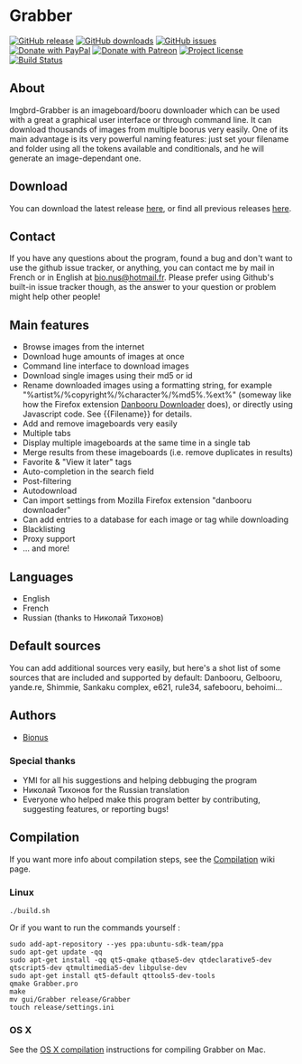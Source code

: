 # Grabber

[![GitHub release](https://img.shields.io/github/release/Bionus/imgbrd-grabber.svg)](https://github.com/Bionus/imgbrd-grabber/releases/latest)
[![GitHub downloads](https://img.shields.io/github/downloads/Bionus/imgbrd-grabber/latest/total.svg)](https://github.com/Bionus/imgbrd-grabber/releases/latest)
[![GitHub issues](https://img.shields.io/github/issues/Bionus/imgbrd-grabber.svg)](https://github.com/Bionus/imgbrd-grabber/issues)
[![Donate with PayPal](https://img.shields.io/badge/paypal-donate-orange.svg)](https://www.paypal.com/cgi-bin/webscr?cmd=_donations&business=bio%2enus%40hotmail%2efr&lc=FR&item_name=Bionus&item_number=Grabber&currency_code=EUR)
[![Donate with Patreon](https://img.shields.io/badge/patreon-donate-orange.svg)](https://www.patreon.com/bionus)
[![Project license](https://img.shields.io/github/license/bionus/imgbrd-grabber.svg)](https://raw.githubusercontent.com/Bionus/imgbrd-grabber/develop/LICENSE)
[![Build Status](https://travis-ci.org/Bionus/imgbrd-grabber.svg)](https://travis-ci.org/Bionus/imgbrd-grabber)

## About
Imgbrd-Grabber is an imageboard/booru downloader which can be used with a great a graphical user interface or through command line. It can download thousands of images from multiple boorus very easily.
One of its main advantage is its very powerful naming features: just set your filename and folder using all the tokens available and conditionals, and he will generate an image-dependant one.

## Download
You can download the latest release [here](https://github.com/Bionus/imgbrd-grabber/releases/latest), or find all previous releases [here](https://github.com/Bionus/imgbrd-grabber/releases).

## Contact
If you have any questions about the program, found a bug and don't want to use the github issue tracker, or anything, you can contact me by mail in French or in English at [bio.nus@hotmail.fr](mailto:bio.nus@hotmail.fr). Please prefer using Github's built-in issue tracker though, as the answer to your question or problem might help other people!

## Main features
* Browse images from the internet
* Download huge amounts of images at once
* Command line interface to download images
* Download single images using their md5 or id
* Rename downloaded images using a formatting string, for example "%artist%/%copyright%/%character%/%md5%.%ext%" (someway like how the Firefox extension [Danbooru Downloader](https://addons.mozilla.org/fr/firefox/addon/danbooru-downloader/) does), or directly using Javascript code. See {{Filename}} for details.
* Add and remove imageboards very easily
* Multiple tabs
* Display multiple imageboards at the same time in a single tab
* Merge results from these imageboards (i.e. remove duplicates in results)
* Favorite & "View it later" tags
* Auto-completion in the search field
* Post-filtering
* Autodownload
* Can import settings from Mozilla Firefox extension "danbooru downloader"
* Can add entries to a database for each image or tag while downloading
* Blacklisting
* Proxy support
* ... and more!

## Languages
* English
* French
* Russian (thanks to Николай Тихонов)

## Default sources
You can add additional sources very easily, but here's a shot list of some sources that are included and supported by default: Danbooru, Gelbooru, yande.re, Shimmie, Sankaku complex, e621, rule34, safebooru, behoimi...

## Authors
* [Bionus](https://github.com/Bionus)

### Special thanks
* YMI for all his suggestions and helping debbuging the program
* Николай Тихонов for the Russian translation
* Everyone who helped make this program better by contributing, suggesting features, or reporting bugs!

## Compilation

If you want more info about compilation steps, see the [Compilation](https://github.com/Bionus/imgbrd-grabber/wiki/Compilation) wiki page.

### Linux

```
./build.sh
```

Or if you want to run the commands yourself :

```
sudo add-apt-repository --yes ppa:ubuntu-sdk-team/ppa
sudo apt-get update -qq
sudo apt-get install -qq qt5-qmake qtbase5-dev qtdeclarative5-dev qtscript5-dev qtmultimedia5-dev libpulse-dev
sudo apt-get install qt5-default qttools5-dev-tools
qmake Grabber.pro
make
mv gui/Grabber release/Grabber
touch release/settings.ini
```

### OS X

See the [OS X compilation](https://github.com/Bionus/imgbrd-grabber/wiki/Compilation#os-x) instructions for compiling Grabber on Mac.
